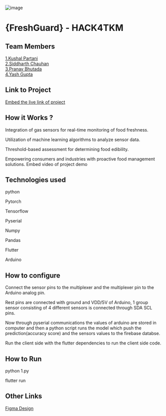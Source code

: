 ![image](HACK4TKM.jpeg)


# {FreshGuard} - HACK4TKM


## Team Members
[1.Kushal Partani](https://github.com/Kushal7551)   
[2.Siddharth Chauhan](https://github.com/SiddharthChauhan303)   
[3.Pranav Bhutada](https://github.com/pranav243)   
[4.Yash Gupta](enter_github_id_here)   

## Link to Project
[Embed the live link of project](live_link)

## How it Works ?
Integration of gas sensors for real-time monitoring of food freshness.

Utilization of machine learning algorithms to analyze sensor data.

Threshold-based assessment for determining food edibility.

Empowering consumers and industries with proactive food management solutions.
Embed video of project demo

## Technologies used
python 

Pytorch 

Tensorflow

Pyserial

Numpy

Pandas

Flutter

Arduino 

## How to configure
Connect the sensor pins to the multiplexer and the multiplexer pin to the 
Arduino analog pin.

Rest pins are connected with ground and VDD/5V of Arduino, 1 group sensor consisting of 4 different sensors is connected through SDA SCL pins.

Now through pyserial communications the values of arduino are stored in computer and then a python script runs the model which push the prediction(accuracy score) and the sensors values to the firebase databse.

Run the client side with the flutter dependencies to run the client side code.


## How to Run

python 1.py

flutter run

## Other Links

[Figma Design](https://www.figma.com/file/vSlhdRPibICLGY52UaBiiS/E-Nose?type=design&node-id=0%3A1&mode=design&t=WVgRZWYonVnD5Ysr-1)
